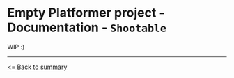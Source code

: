 # Empty Platformer project - Documentation - `Shootable`

WIP :)

---

[<= Back to summary](./README.md)